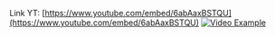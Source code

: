 Link YT:
[https://www.youtube.com/embed/6abAaxBSTQU](https://www.youtube.com/embed/6abAaxBSTQU)
[![Video Example](https://img.youtube.com/vi/6abAaxBSTQU/hqdefault.jpg)](https://youtu.be/6abAaxBSTQU?si=Gp490NlBNo2C4-fF)

